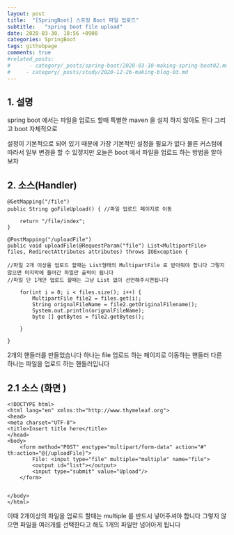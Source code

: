 ```yaml
---
layout: post
title:  "[SpringBoot] 스프링 Boot 파일 업로드"
subtitle:   "spring boot file upload"
date: 2020-03-30. 18:56 +0900
categories: SpringBoot
tags: githubpage
comments: true
#related_posts:
#      - category/_posts/spring-boot/2020-03-10-making-spring-boot02.md
#     - category/_posts/study/2020-12-26-making-blog-03.md
---
```


## 1. 설명
spring boot 에서는 파일을 업로드 할때 특별한 maven 을 설치 하지 않아도 된다 그리고 boot 자체적으로 

설정이 기본적으로 되어 있기 때문에 가장 기본적인 설정을 필요가 없다 물른 커스텀에 따라서 일부 변경을 할 수 있겧지만 오늘은 boot 에서 파일을 업로드 하는 방법을 알아보자 



## 2. 소스(Handler)

```
@GetMapping("/file")
public String goFileUpload() { //파일 업로드 페이지로 이동
	
	return "/file/index";
}

@PostMapping("/uploadFile")
public void uploadFile(@RequestParam("file") List<MultipartFile> files, RedirectAttributes attributes) throws IOException {

//파일 2개 이상을 업로드 할때는 List형태의 MultipartFile 로 받아줘야 합니다 그렇지 않으면 마지막에 들어간 파일만 출력이 됩니다 
//파일 단 1개만 업로드 할때는 그냥 List 없이 선언해주시면됩니다 	
	
	for(int i = 0; i < files.size(); i++) {
		MultipartFile file2 = files.get(i);
		String orignalFileName = file2.getOriginalFilename();
		System.out.println(orignalFileName);			
		byte [] getBytes = file2.getBytes();
		
	}
	
}

```
2개의 핸들러를 만들었습니다 하나는 file 업로드 하는 페이지로 이동하는 핸들러 
다른 하나는 파일을 업로드 하는 핸들러입니다 



## 2.1 소스 (화면 )

```
<!DOCTYPE html>
<html lang="en" xmlns:th="http://www.thymeleaf.org">
<head>
<meta charset="UTF-8">
<title>Insert title here</title>
</head>
<body>
	<form method="POST" enctype="multipart/form-data" action="#" th:action="@{/uploadFile}">
		File: <input type="file" multiple="multiple" name="file">
		<output id="list"></output>
		<input type="submit" value="Upload"/>
	</form>
	

</body>
</html>

```
이때 2개이상의 파일을 업로드 할때는 multiple 를 반드시 넣어주셔야 합니다 그렇지 않으면 파일을 여러개를 선택한다고 해도 1개의 파일만 넘어아게 됩니다 
